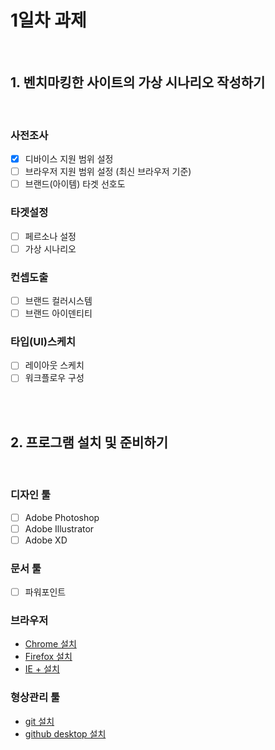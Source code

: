 # 1일차 과제

<br>

## 1. 벤치마킹한 사이트의 가상 시나리오 작성하기

<br>

### 사전조사
- [X] 디바이스 지원 범위 설정
- [ ] 브라우저 지원 범위 설정 (최신 브라우저 기준)
- [ ] 브랜드(아이템) 타겟 선호도

### 타겟설정
- [ ] 페르소나 설정
- [ ] 가상 시나리오

### 컨셉도출
- [ ] 브랜드 컬러시스템
- [ ] 브랜드 아이덴티티

### 타입(UI)스케치
- [ ] 레이아웃 스케치
- [ ] 워크플로우 구성

<br>
<br>

## 2. 프로그램 설치 및 준비하기

<br>

### 디자인 툴
- [ ] Adobe Photoshop
- [ ] Adobe Illustrator
- [ ] Adobe XD

### 문서 툴
- [ ] 파워포인트

### 브라우저
- [Chrome 설치](https://www.google.com/intl/ko_ALL/chrome/)
- [Firefox 설치](https://www.mozilla.org/ko/firefox/new/)
- [IE + 설치](https://support.microsoft.com/ko-kr/help/17621/internet-explorer-downloads)

### 형상관리 툴
- [git 설치](https://coding-factory.tistory.com/245)
- [github desktop 설치](https://desktop.github.com/)